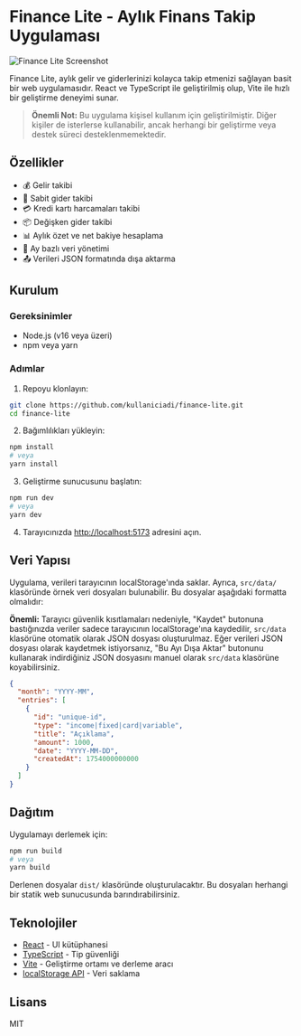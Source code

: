 # Finance Lite - Aylık Finans Takip Uygulaması

![Finance Lite Screenshot](https://via.placeholder.com/800x400?text=Finance+Lite+Screenshot)

Finance Lite, aylık gelir ve giderlerinizi kolayca takip etmenizi sağlayan basit bir web uygulamasıdır. React ve TypeScript ile geliştirilmiş olup, Vite ile hızlı bir geliştirme deneyimi sunar.

> **Önemli Not:** Bu uygulama kişisel kullanım için geliştirilmiştir. Diğer kişiler de isterlerse kullanabilir, ancak herhangi bir geliştirme veya destek süreci desteklenmemektedir.

## Özellikler

- 💰 Gelir takibi
- 💸 Sabit gider takibi
- 💳 Kredi kartı harcamaları takibi
- 📦 Değişken gider takibi
- 📊 Aylık özet ve net bakiye hesaplama
- 📅 Ay bazlı veri yönetimi
- 📤 Verileri JSON formatında dışa aktarma

## Kurulum

### Gereksinimler

- Node.js (v16 veya üzeri)
- npm veya yarn

### Adımlar

1. Repoyu klonlayın:

```bash
git clone https://github.com/kullaniciadi/finance-lite.git
cd finance-lite
```

2. Bağımlılıkları yükleyin:

```bash
npm install
# veya
yarn install
```

3. Geliştirme sunucusunu başlatın:

```bash
npm run dev
# veya
yarn dev
```

4. Tarayıcınızda [http://localhost:5173](http://localhost:5173) adresini açın.

## Veri Yapısı

Uygulama, verileri tarayıcının localStorage'ında saklar. Ayrıca, `src/data/` klasöründe örnek veri dosyaları bulunabilir. Bu dosyalar aşağıdaki formatta olmalıdır:

**Önemli:** Tarayıcı güvenlik kısıtlamaları nedeniyle, "Kaydet" butonuna bastığınızda veriler sadece tarayıcının localStorage'ına kaydedilir, `src/data` klasörüne otomatik olarak JSON dosyası oluşturulmaz. Eğer verileri JSON dosyası olarak kaydetmek istiyorsanız, "Bu Ayı Dışa Aktar" butonunu kullanarak indirdiğiniz JSON dosyasını manuel olarak `src/data` klasörüne koyabilirsiniz.

```json
{
  "month": "YYYY-MM",
  "entries": [
    {
      "id": "unique-id",
      "type": "income|fixed|card|variable",
      "title": "Açıklama",
      "amount": 1000,
      "date": "YYYY-MM-DD",
      "createdAt": 1754000000000
    }
  ]
}
```

## Dağıtım

Uygulamayı derlemek için:

```bash
npm run build
# veya
yarn build
```

Derlenen dosyalar `dist/` klasöründe oluşturulacaktır. Bu dosyaları herhangi bir statik web sunucusunda barındırabilirsiniz.

## Teknolojiler

- [React](https://reactjs.org/) - UI kütüphanesi
- [TypeScript](https://www.typescriptlang.org/) - Tip güvenliği
- [Vite](https://vitejs.dev/) - Geliştirme ortamı ve derleme aracı
- [localStorage API](https://developer.mozilla.org/en-US/docs/Web/API/Window/localStorage) - Veri saklama

## Lisans

MIT
